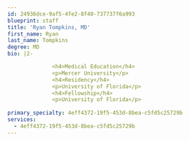 ```yaml
---
id: 24936dce-9af5-4fe2-8f40-737737f6a993
blueprint: staff
title: 'Ryan Tompkins, MD'
first_name: Ryan
last_name: Tompkins
degree: MD
bio: |2-

              <h4>Medical Education</h4>
              <p>Mercer University</p>
              <h4>Residency</h4>
              <p>University of Florida</p>
              <h4>Fellowship</h4>
              <p>University of Florida</p>
          
primary_specialty: 4eff4372-19f5-453d-8bea-c5fd5c25729b
services:
  - 4eff4372-19f5-453d-8bea-c5fd5c25729b
---
```

